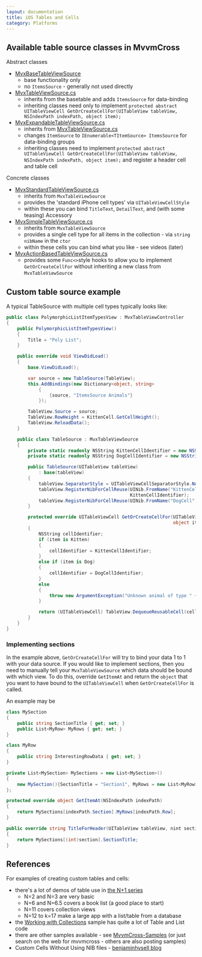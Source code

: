 ```yaml
---
layout: documentation
title: iOS Tables and Cells
category: Platforms
---
```


## Available table source classes in MvvmCross

Abstract classes

- [MvxBaseTableViewSource](https://github.com/MvvmCross/MvvmCross/blob/main/MvvmCross/Platforms/Ios/Binding/Views/MvxBaseTableViewSource.cs)
  - base functionality only 
  - no `ItemsSource` - generally not used directly
- [MvxTableViewSource.cs](https://github.com/MvvmCross/MvvmCross/blob/main/MvvmCross/Platforms/Ios/Binding/Views/MvxTableViewSource.cs)
  - inherits from the basetable and adds `ItemsSource` for data-binding
  - inheriting classes need only to implement `protected abstract UITableViewCell GetOrCreateCellFor(UITableView tableView, NSIndexPath indexPath, object item);`
- [MvxExpandableTableViewSource.cs](https://github.com/MvvmCross/MvvmCross/blob/main/MvvmCross/Platforms/Ios/Views/MvxExpandableTableViewSource.cs)
  - inherits from [MvxTableViewSource.cs](https://github.com/MvvmCross/MvvmCross/blob/main/MvvmCross/Platforms/Ios/Binding/Views/MvxTableViewSource.cs)
  - changes `ItemSource` to `IEnumerable<TItemSource> ItemsSource` for data-binding groups
  - inheriting classes need to implement `protected abstract UITableViewCell GetOrCreateCellFor(UITableView tableView, NSIndexPath indexPath, object item);` and register a header cell and table cell

Concrete classes

- [MvxStandardTableViewSource.cs](https://github.com/MvvmCross/MvvmCross/blob/main/MvvmCross/Platforms/Ios/Binding/Views/MvxStandardTableViewSource.cs)
  - inherits from `MvxTableViewSource`
  - provides the 'standard iPhone cell types' via `UITableViewCellStyle` 
  - within these you can bind `TitleText`, `DetailText`, and (with some teasing) Accessory
- [MvxSimpleTableViewSource.cs](https://github.com/MvvmCross/MvvmCross/blob/main/MvvmCross/Platforms/Ios/Binding/Views/MvxSimpleTableViewSource.cs)
  - inherits from `MvxTableViewSource`
  - provides a single cell type for all items in the collection - via `string nibName` in the `ctor`
  - within these cells you can bind what you like - see videos (later)
- [MvxActionBasedTableViewSource.cs](https://github.com/MvvmCross/MvvmCross/blob/main/MvvmCross/Platforms/Ios/Binding/Views/MvxActionBasedTableViewSource.cs)
  - provides some `Func<>`style hooks to allow you to implement `GetOrCreateCellFor` without inheriting a new class from `MvxTableViewSource`

## Custom table source example

A typical TableSource with multiple cell types typically looks like:

```c#
public class PolymorphicListItemTypesView : MvxTableViewController
{
    public PolymorphicListItemTypesView()
    {
        Title = "Poly List";
    }

    public override void ViewDidLoad()
    {
        base.ViewDidLoad();

        var source = new TableSource(TableView);
        this.AddBindings(new Dictionary<object, string>
            {
                {source, "ItemsSource Animals"}
            });

        TableView.Source = source;
        TableView.RowHeight = KittenCell.GetCellHeight();
        TableView.ReloadData();
    }

    public class TableSource : MvxTableViewSource
    {
        private static readonly NSString KittenCellIdentifier = new NSString("KittenCell");
        private static readonly NSString DogCellIdentifier = new NSString("DogCell");

        public TableSource(UITableView tableView)
            : base(tableView)
        {
            tableView.SeparatorStyle = UITableViewCellSeparatorStyle.None;
            tableView.RegisterNibForCellReuse(UINib.FromName("KittenCell", NSBundle.MainBundle),
                                              KittenCellIdentifier);
            tableView.RegisterNibForCellReuse(UINib.FromName("DogCell", NSBundle.MainBundle), DogCellIdentifier);
        }

        protected override UITableViewCell GetOrCreateCellFor(UITableView tableView, NSIndexPath indexPath,
                                                              object item)
        {
            NSString cellIdentifier;
            if (item is Kitten)
            {
                cellIdentifier = KittenCellIdentifier;
            }
            else if (item is Dog)
            {
                cellIdentifier = DogCellIdentifier;
            }
            else
            {
                throw new ArgumentException("Unknown animal of type " + item.GetType().Name);
            }

            return (UITableViewCell) TableView.DequeueReusableCell(cellIdentifier, indexPath);
        }
    }
}
```
### Implementing sections

In the example above, `GetOrCreateCellFor` will try to bind your data 1 to 1 with your data source.
If you would like to implement sections, then you need to manually tell your `MvxTableViewSource` which data should be bound with which view.
To do this, override `GetItemAt` and return the `object` that you want to have bound to the `UITableViewCell` when `GetOrCreateCellFor` is called.

An example may be 
```c#
class MySection
{
    public string SectionTitle { get; set; }
    public List<MyRow> MyRows { get; set; }
}

class MyRow
{
    public string InterestingRowData { get; set; }
}

private List<MySection> MySections = new List<MySection>()
{
    new MySection(){SectionTitle = "Section1", MyRows = new List<MyRow>(){ new MyRow() { InterestingRowData = "Data for Section1 Row1"} } }
};

protected override object GetItemAt(NSIndexPath indexPath)
{
    return MySections[indexPath.Section].MyRows[indexPath.Row];
}

public override string TitleForHeader(UITableView tableView, nint section)
{
    return MySections[(int)section].SectionTitle;
}
```


## References

For examples of creating custom tables and cells:

- there's a lot of demos of table use in [the N+1 series](http://mvvmcross.wordpress.com)
  - N=2 and N=3 are very basic
  - N=6 and N=6.5 covers a book list (a good place to start)
  - N=11 covers collection views
  - N=12 to k=17 make a large app with a list/table from a database
- the [Working with Collections]((https://github.com/MvvmCross/MvvmCross-Samples/tree/master/WorkingWithCollections)) sample has quite a lot of Table and List code
- there are other samples available - see [MvvmCross-Samples](https://github.com/MvvmCross/MvvmCross-Samples) (or just search on the web for mvvmcross - others are also posting samples)
- Custom Cells Without Using NIB files - [benjaminhysell blog](http://benjaminhysell.com/archive/2014/04/mvvmcross-custom-mvxtableviewcell-without-a-nib-file/)
